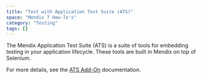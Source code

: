 ```yaml
---
title: "Test with Application Test Suite (ATS)"
space: "Mendix 7 How-To's"
category: "Testing"
tags: []
---
```


The Mendix Application Test Suite (ATS) is a suite of tools for embedding testing in your application lifecycle. These tools are built in Mendix on top of Selenium.

For more details, see the [ATS Add-On](/ats/) documentation.